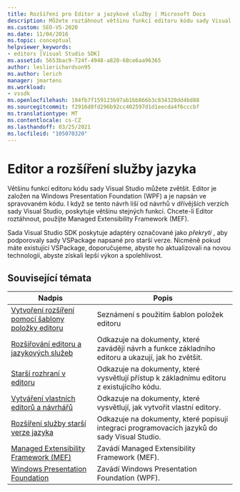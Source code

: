 ```yaml
---
title: Rozšíření pro Editor a jazykové služby | Microsoft Docs
description: Můžete roztáhnout většinu funkcí editoru kódu sady Visual Studio, který je implementován pomocí Windows Presentation Foundation a je napsán ve spravovaném kódu.
ms.custom: SEO-VS-2020
ms.date: 11/04/2016
ms.topic: conceptual
helpviewer_keywords:
- editors [Visual Studio SDK]
ms.assetid: 5653bac9-724f-4948-a820-68ce6aa96365
author: leslierichardson95
ms.author: lerich
manager: jmartens
ms.workload:
- vssdk
ms.openlocfilehash: 194fb7f159123b97ab1bb866b3c834320dd4bd88
ms.sourcegitcommit: f2916d8fd296b92cc402597d1d1eecda4f6cccbf
ms.translationtype: MT
ms.contentlocale: cs-CZ
ms.lasthandoff: 03/25/2021
ms.locfileid: "105070320"
---
```

# <a name="editor-and-language-service-extensions"></a>Editor a rozšíření služby jazyka
Většinu funkcí editoru kódu sady Visual Studio můžete zvětšit. Editor je založen na Windows Presentation Foundation (WPF) a je napsán ve spravovaném kódu. I když se tento návrh liší od návrhů v dřívějších verzích sady Visual Studio, poskytuje většinu stejných funkcí. Chcete-li Editor roztáhnout, použijte Managed Extensibility Framework (MEF).

 Sada Visual Studio SDK poskytuje adaptéry označované jako *překrytí* , aby podporovaly sady VSPackage napsané pro starší verze. Nicméně pokud máte existující VSPackage, doporučujeme, abyste ho aktualizovali na novou technologii, abyste získali lepší výkon a spolehlivost.

## <a name="related-topics"></a>Související témata

|Nadpis|Popis|
|-----------|-----------------|
|[Vytvoření rozšíření pomocí šablony položky editoru](../extensibility/creating-an-extension-with-an-editor-item-template.md)|Seznámení s použitím šablon položek editoru|
|[Rozšiřování editoru a jazykových služeb](../extensibility/extending-the-editor-and-language-services.md)|Odkazuje na dokumenty, které zavádějí návrh a funkce základního editoru a ukazují, jak ho zvětšit.|
|[Starší rozhraní v editoru](/previous-versions/visualstudio/visual-studio-2015/extensibility/legacy-interfaces-in-the-editor?preserve-view=true&view=vs-2015)|Odkazuje na dokumenty, které vysvětlují přístup k základnímu editoru z existujícího kódu.|
|[Vytváření vlastních editorů a návrhářů](../extensibility/creating-custom-editors-and-designers.md)|Odkazuje na dokumenty, které vysvětlují, jak vytvořit vlastní editory.|
|[Rozšíření služby starší verze jazyka](../extensibility/internals/legacy-language-service-extensibility.md)|Odkazuje na dokumenty, které popisují integraci programovacích jazyků do sady Visual Studio.|
|[Managed Extensibility Framework (MEF)](/dotnet/framework/mef/index)|Zavádí Managed Extensibility Framework (MEF).|
|[Windows Presentation Foundation](/dotnet/framework/wpf/index)|Zavádí Windows Presentation Foundation (WPF).|
